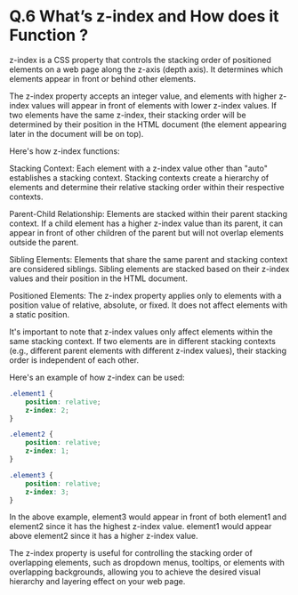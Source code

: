 # Q.6 What’s z-index and How does it Function ?

z-index is a CSS property that controls the stacking order of positioned elements on a web page along the z-axis (depth axis). It determines which elements appear in front or behind other elements.

The z-index property accepts an integer value, and elements with higher z-index values will appear in front of elements with lower z-index values. If two elements have the same z-index, their stacking order will be determined by their position in the HTML document (the element appearing later in the document will be on top).

Here's how z-index functions:

Stacking Context: Each element with a z-index value other than "auto" establishes a stacking context. Stacking contexts create a hierarchy of elements and determine their relative stacking order within their respective contexts.

Parent-Child Relationship: Elements are stacked within their parent stacking context. If a child element has a higher z-index value than its parent, it can appear in front of other children of the parent but will not overlap elements outside the parent.

Sibling Elements: Elements that share the same parent and stacking context are considered siblings. Sibling elements are stacked based on their z-index values and their position in the HTML document.

Positioned Elements: The z-index property applies only to elements with a position value of relative, absolute, or fixed. It does not affect elements with a static position.

It's important to note that z-index values only affect elements within the same stacking context. If two elements are in different stacking contexts (e.g., different parent elements with different z-index values), their stacking order is independent of each other.

Here's an example of how z-index can be used:

```css
.element1 {
    position: relative;
    z-index: 2;
}

.element2 {
    position: relative;
    z-index: 1;
}

.element3 {
    position: relative;
    z-index: 3;
}
```

In the above example, element3 would appear in front of both element1 and element2 since it has the highest z-index value. element1 would appear above element2 since it has a higher z-index value.

The z-index property is useful for controlling the stacking order of overlapping elements, such as dropdown menus, tooltips, or elements with overlapping backgrounds, allowing you to achieve the desired visual hierarchy and layering effect on your web page.
